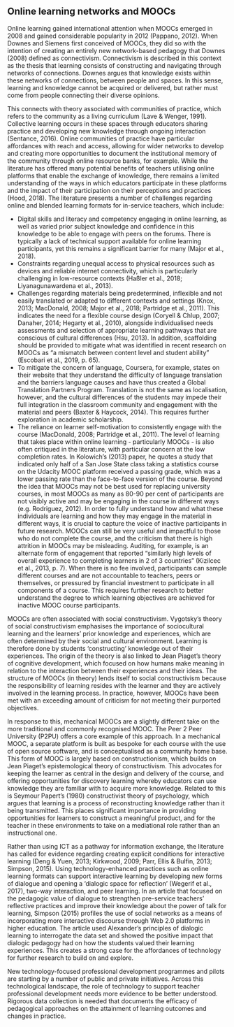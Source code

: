## Online learning networks and MOOCs

Online learning gained international attention when MOOCs emerged in 2008 and gained considerable popularity in 2012 (Pappano, 2012). When Downes and Siemens first conceived of MOOCs, they did so with the intention of creating an entirely new network-based pedagogy that Downes (2008) defined as connectivism. Connectivism is described in this context as the thesis that learning consists of constructing and navigating through networks of connections. Downes argues that knowledge exists within these networks of connections, between people and spaces. In this sense, learning and knowledge cannot be acquired or delivered, but rather must come from people connecting their diverse opinions.

This connects with theory associated with communities of practice, which refers to the community as a living curriculum (Lave & Wenger, 1991). Collective learning occurs in these spaces through educators sharing practice and developing new knowledge through ongoing interaction (Sentance, 2016). Online communities of practice have particular affordances with reach and access, allowing for wider networks to develop and creating more opportunities to document the institutional memory of the community through online resource banks, for example. While the literature has offered many potential benefits of teachers utilising online platforms that enable the exchange of knowledge, there remains a limited understanding of the ways in which educators participate in these platforms and the impact of their participation on their perceptions and practices (Hood, 2018). The literature presents a number of challenges regarding online and blended learning formats for in-service teachers, which include: 

- Digital skills and literacy and competency engaging in online learning, as well as varied prior subject knowledge and confidence in this knowledge to be able to engage with peers on the forums. There is typically a lack of technical support available for online learning participants, yet this remains a significant barrier for many (Major et al., 2018).
- Constraints regarding unequal access to physical resources such as devices and reliable internet connectivity, which is particularly challenging in low-resource contexts (Haßler et al., 2018; Liyanagunawardena et al., 2013).
- Challenges regarding materials being predetermined, inflexible and not easily translated or adapted to different contexts and settings (Knox, 2013; MacDonald, 2008; Major et al., 2018; Partridge et al., 2011). This indicates the need for a flexible course design (Coryell & Chlup, 2007; Danaher, 2014; Hegarty et al., 2010), alongside individualised needs assessments and selection of appropriate learning pathways that are conscious of cultural differences (Hsu, 2013). In addition, scaffolding should be provided to mitigate what was identified in recent research on MOOCs as “a mismatch between content level and student ability” (Escobari et al., 2019, p. 65).
- To mitigate the concern of language, Coursera, for example, states on their website that they understand the difficulty of language translation and the barriers language causes and have thus created a Global Translation Partners Program. Translation is not the same as localisation, however, and the cultural differences of the students may impede their full integration in the classroom community and engagement with the material and peers (Baxter & Haycock, 2014). This requires further exploration in academic scholarship.
- The reliance on learner self-motivation to consistently engage with the course (MacDonald, 2008; Partridge et al., 2011).
The level of learning that takes place within online learning - particularly MOOCs -  is also often critiqued in the literature, with particular concern at the low completion rates. In Kolowich’s (2013) paper, he quotes a study that indicated only half of a San Jose State class taking a statistics course on the Udacity MOOC platform received a passing grade, which was a lower passing rate than the face-to-face version of the course. Beyond the idea that MOOCs may not be best used for replacing university courses, in most MOOCs as many as 80-90 per cent of participants are not visibly active and may be engaging in the course in different ways (e.g. Rodriguez, 2012). In order to fully understand how and what these individuals are learning and how they may engage in the material in different ways, it is crucial to capture the voice of inactive participants in future research. MOOCs can still be very useful and impactful to those who do not complete the course, and the criticism that there is high attrition in MOOCs may be misleading. Auditing, for example, is an alternate form of engagement that reported “similarly high levels of overall experience to completing learners in 2 of 3 countries” (Kizilcec et al., 2013, p. 7). When there is no fee involved, participants can sample different courses and are not accountable to teachers, peers or themselves, or pressured by financial investment to participate in all components of a course. This requires further research to better understand the degree to which learning objectives are achieved for inactive MOOC course participants.

MOOCs are often associated with social constructivism. Vygotsky’s theory of social constructivism emphasises the importance of sociocultural learning and the learners’ prior knowledge and experiences, which are often determined by their social and cultural environment. Learning is therefore done by students ‘constructing’ knowledge out of their experiences. The origin of the theory is also linked to Jean Piaget’s theory of cognitive development, which focused on how humans make meaning in relation to the interaction between their experiences and their ideas. The structure of MOOCs (in theory) lends itself to social constructivism because the responsibility of learning resides with the learner and they are actively involved in the learning process. In practice, however, MOOCs have been met with an exceeding amount of criticism for not meeting their purported objectives.

In response to this, mechanical MOOCs are a slightly different take on the more traditional and commonly recognised MOOC. The Peer 2 Peer University (P2PU) offers a core example of this approach. In a mechanical MOOC, a separate platform is built as bespoke for each course with the use of open source software, and is conceptualised as a community home base. This form of MOOC is largely based on constructionism, which builds on Jean Piaget’s epistemological theory of constructivism. This advocates for keeping the learner as central in the design and delivery of the course, and offering opportunities for discovery learning whereby educators can use knowledge they are familiar with to acquire more knowledge. Related to this is Seymour Papert’s (1980) constructivist theory of psychology, which argues that learning is a process of reconstructing knowledge rather than it being transmitted. This places significant importance in providing opportunities for learners to construct a meaningful product, and for the teacher in these environments to take on a mediational role rather than an instructional one.

Rather than using ICT as a pathway for information exchange, the literature has called for evidence regarding creating explicit conditions for interactive learning (Deng & Yuen, 2013; Kirkwood, 2009; Parr, Ellis & Bulfin, 2013; Simpson, 2015). Using technology-enhanced practices such as online learning formats can support interactive learning by developing new forms of dialogue and opening a ‘dialogic space for reflection’ (Wegerif et al., 2017), two-way interaction, and peer learning. In an article that focused on the pedagogic value of dialogue to strengthen pre-service teachers’ reflective practices and improve their knowledge about the power of talk for learning, Simpson (2015) profiles the use of social networks as a means of incorporating more interactive discourse through Web 2.0 platforms in higher education. The article used Alexander’s principles of dialogic learning to interrogate the data set and showed the positive impact that dialogic pedagogy had on how the students valued their learning experiences. This creates a strong case for the affordances of technology for further research to build on and explore.

New technology-focused professional development programmes and pilots are starting by a number of public and private initiatives. Across this technological landscape, the role of technology to support teacher professional development needs more evidence to be better understood. Rigorous data collection is needed that documents the efficacy of pedagogical approaches on the attainment of learning outcomes and changes in practice.
